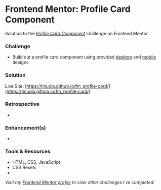 # Frontend Mentor: Profile Card Component

Solution to the _[Profile Card Component](https://www.frontendmentor.io/challenges/profile-card-component-cfArpWshJ)_ challenge on Frontend Mentor.

### Challenge

- Build out a profile card component using provided [desktop](/assets/design/desktop-design.jpg) and [mobile](/assets/design/mobile-design.jpg) designs

### Solution

Live Site: [https://tinuola.github.io/fm_profile-card/](https://tinuola.github.io/fm_profile-card/)

### Retrospective

-

### Enhancement(s)

-

### Tools & Resources

- HTML, CSS, JavaScript
- CSS Resets
- []()

_Visit my [Frontend Mentor profile](https://www.frontendmentor.io/profile/tinuola) to view other challenges I've completed!_
